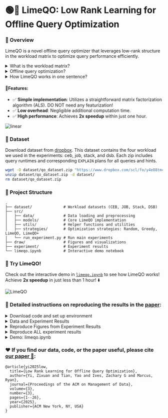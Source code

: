 # 🟢🍋 LimeQO: Low Rank Learning for Offline Query Optimization

### 🌟 Overview

LimeQO is a novel offline query optimizer that leverages low-rank structure in the workload matrix to optimize query performance efficiently.

<details>
  <summary>What is the workload matrix?</summary>

- Each **row** represents a **query**.
- Each **column** represents a **hint** (e.g., _disable Nested Loop Join_).
- Each **cell** represents the **runtime** of the query under the given hint (in seconds).
</details>

<details>
  <summary>Offline query optimization?</summary>

  - **What**: Effectively explore alternative query execution plans offline, in a way that minimizing total workload runtime while minimizing offline computation time.
  - **Why**: Focus on repetitive workloads and prevent regression.
  - **How**: Explores optimal plans within the available query hint space by **steering** the existing query optimizer.
  ![offline](fig/limeqo_sys_model.png)
</details>

<details>
  <summary>How LimeQO works in one sentence?</summary>

  - LimeQO uses ALS (Alternating Least Squares) algorithm to predict the runtime, then leverages the completed workload matrix to efficiently select query hints for offline exploration.
</details>

#### 🚩Features:
  - ✅ **Simple implementation**: Utilizes a straightforward matrix factorization algorithm (ALS). DO NOT need any featurization!
  - ✅ **Low overhead**: Negligible additional computation time.
  - ✅ **High performance**: Achieves **2x speedup** within just one hour.

![linear](fig/als.png)


### 🔗 Dataset

Download dataset from [dropbox](https://www.dropbox.com/scl/fo/y4e88tmcx7ywo4ou1unnh/ABN6iqV1t_ecktO51gsPKRc?rlkey=hedjnmkpak3r3gxjzx48s9etu&st=uxnr4s17&dl=0). This dataset contains the four workload we used in the experiments: ceb, job, stack, and dsb. Each zip  includes query runtimes and corresponding `EXPLAIN` plans for all queries and hints.
```bash
wget -O dataset/qo_dataset.zip "https://www.dropbox.com/scl/fo/y4e88tmcx7ywo4ou1unnh/ABN6iqV1t_ecktO51gsPKRc?rlkey=hedjnmkpak3r3gxjzx48s9etu&st=uxnr4s17&dl=1"
unzip dataset/qo_dataset.zip -d dataset/
rm dataset/qo_dataset.zip
```

### 📂 Project Structure 

```
.
├── dataset/              # Workload datasets (CEB, JOB, Stack, DSB)
├── src/                  
│   ├── data/             # Data loading and preprocessing
│   ├── models/           # Core LimeQO implementation
│   ├── utils/            # Helper functions and utilities
│   ├── strategies/       # Optimization strategies: Random, Greedy, LimeQO, LimeQO+
│   └── run_experiment.py # Run main experiments
├── draw/                 # Figures and visualizations
├── experiment/           # Experiment results
└── limeqo.ipynb          # Interactive demo notebook
```

### 🚀 Try LimeQO! 
Check out the interactive demo in [`limeqo.ipynb`](limeqo.ipynb) to see how LimeQO works! Achieve **2x speedup** in just less than 1 hour! ⬇️

![LimeQO](fig/limeqo.png)

### 🧐 Detailed instructions on reproducing the results in the [paper](https://zixy17.github.io/pdf/limeqo_sigmod25.pdf):

<details> 
  <summary> Download code and set up environment </summary>

  ```
  git clone https://github.com/zixy17/LimeQO.git
  pip install -e .
  ```
</details>

<details> 
<summary>Data and Experiment Results </summary>

- **Experiment results**  
    The directory `experiment/` already contains all results used in the paper.  
    You can directly reproduce every figure from the paper using these results, **without downloading any dataset**.
- **Datasets**  
    The directory `dataset/` contains partially packaged datasets.  
    To fully re-run experiments, you need to download the complete datasets (including all EXPLAIN plans) from Dropbox:
    ```
    wget -O dataset/qo_dataset.zip "https://www.dropbox.com/scl/fo/y4e88tmcx7ywo4ou1unnh/ABN6iqV1t_ecktO51gsPKRc?rlkey=hedjnmkpak3r3gxjzx48s9etu&st=uxnr4s17&dl=1" 
    unzip dataset/qo_dataset.zip -d dataset/ 
    rm dataset/qo_dataset.zip
    ```
    
    - The EXPLAIN plans are required only for **LimeQO+** (training requires the plan trees).
    - They are **not needed** for LimeQO or for reproducing figures.
</details>

<details> <summary>Reproduce Figures from Experiment Results </summary>

1. All experiments results are stored in `experiment/`:
	- `ceb/`, `job/`, `stack/`, `dsb/` correspond to each dataset.
	- These results were produced by `src/run_experiment.py` and are used for figure generation.
2. To reproduce the plots from the paper, run the notebooks in `draw/`.
	- Example: Figure 5 (the first figure in the experiments section) can be reproduced by running: `draw_ceb_fig1.ipynb`, `draw_job_fig1.ipynb`, `draw_stack_fig1.ipynb`, `draw_dsb_fig1.ipynb`
</details>

<details> 
<summary> Reproduce ALL experiment results </summary>

1. Download datasets as described above.
2. Run experiments:
    `python src/run_experiment.py --dataset ceb`
    - `--dataset` can be one of `ceb`, `job`, `stack`, `dsb`.
    - This will run all methods, including baselines (QOAdvisor, Random, Greedy) and ours (LimeQO, LimeQO+).
    - Each baseline is repeated 20 times; LimeQO+ is repeated 5 times (since it involves training a neural network).
    - Running each dataset may take more than 1 hour. For example, the LimeQO+ method on CEB dataset took ~2 hours per run (on CPU), so the total time is ~10 hours. 
3. Figures can then be regenerated by running the notebooks in `draw/`.
</details>

<details> <summary> Demo: limeqo.ipynb </summary>

- This demo reproduces **LimeQO results on the CEB benchmark** (one figure from the paper).
- It is designed as a quick exploratory example and does **not** reproduce baselines or LimeQO+.
- No dataset download is required for this demo.
- Running the demo may produce a `RuntimeWarning: overflow encountered in expm1`. This does not affect correctness of the results or the reproduced figure.
</details>

### ❤️ If you find our data, code, or the paper useful, please cite [our paper 📑](https://zixy17.github.io/pdf/limeqo_sigmod25.pdf):

```
@article{yi2025low,
  title={Low Rank Learning for Offline Query Optimization},
  author={Yi, Zixuan and Tian, Yao and Ives, Zachary G and Marcus, Ryan},
  journal={Proceedings of the ACM on Management of Data},
  volume={3},
  number={3},
  pages={1--26},
  year={2025},
  publisher={ACM New York, NY, USA}
}
```